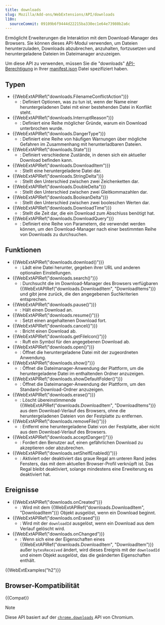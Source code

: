 ```yaml
---
title: downloads
slug: Mozilla/Add-ons/WebExtensions/API/downloads
l10n:
  sourceCommit: 09109b6f9444d22215ba330ec1e64e73980b2a6c
---
```


Ermöglicht Erweiterungen die Interaktion mit dem Download-Manager des Browsers. Sie können dieses API-Modul verwenden, um Dateien herunterzuladen, Downloads abzubrechen, anzuhalten, fortzusetzen und heruntergeladene Dateien im Dateimanager anzuzeigen.

Um diese API zu verwenden, müssen Sie die "downloads" [API-Berechtigung](/de/docs/Mozilla/Add-ons/WebExtensions/manifest.json/permissions#api_permissions) in Ihrer [manifest.json](/de/docs/Mozilla/Add-ons/WebExtensions/manifest.json) Datei spezifiziert haben.

## Typen

- {{WebExtAPIRef("downloads.FilenameConflictAction")}}
  - : Definiert Optionen, was zu tun ist, wenn der Name einer heruntergeladenen Datei mit einer bestehenden Datei in Konflikt steht.
- {{WebExtAPIRef("downloads.InterruptReason")}}
  - : Definiert eine Reihe möglicher Gründe, warum ein Download unterbrochen wurde.
- {{WebExtAPIRef("downloads.DangerType")}}
  - : Definiert eine Reihe von häufigen Warnungen über mögliche Gefahren im Zusammenhang mit herunterladbaren Dateien.
- {{WebExtAPIRef("downloads.State")}}
  - : Definiert verschiedene Zustände, in denen sich ein aktueller Download befinden kann.
- {{WebExtAPIRef("downloads.DownloadItem")}}
  - : Stellt eine heruntergeladene Datei dar.
- {{WebExtAPIRef("downloads.StringDelta")}}
  - : Stellt den Unterschied zwischen zwei Zeichenketten dar.
- {{WebExtAPIRef("downloads.DoubleDelta")}}
  - : Stellt den Unterschied zwischen zwei Gleitkommazahlen dar.
- {{WebExtAPIRef("downloads.BooleanDelta")}}
  - : Stellt den Unterschied zwischen zwei booleschen Werten dar.
- {{WebExtAPIRef("downloads.DownloadTime")}}
  - : Stellt die Zeit dar, die ein Download zum Abschluss benötigt hat.
- {{WebExtAPIRef("downloads.DownloadQuery")}}
  - : Definiert eine Reihe von Parametern, die verwendet werden können, um den Download-Manager nach einer bestimmten Reihe von Downloads zu durchsuchen.

## Funktionen

- {{WebExtAPIRef("downloads.download()")}}
  - : Lädt eine Datei herunter, gegeben ihrer URL und anderen optionalen Einstellungen.
- {{WebExtAPIRef("downloads.search()")}}
  - : Durchsucht die im Download-Manager des Browsers verfügbaren {{WebExtAPIRef("downloads.DownloadItem", "DownloadItems")}} und gibt jene zurück, die den angegebenen Suchkriterien entsprechen.
- {{WebExtAPIRef("downloads.pause()")}}
  - : Hält einen Download an.
- {{WebExtAPIRef("downloads.resume()")}}
  - : Setzt einen angehaltenen Download fort.
- {{WebExtAPIRef("downloads.cancel()")}}
  - : Bricht einen Download ab.
- {{WebExtAPIRef("downloads.getFileIcon()")}}
  - : Ruft ein Symbol für den angegebenen Download ab.
- {{WebExtAPIRef("downloads.open()")}}
  - : Öffnet die heruntergeladene Datei mit der zugeordneten Anwendung.
- {{WebExtAPIRef("downloads.show()")}}
  - : Öffnet die Dateimanager-Anwendung der Plattform, um die heruntergeladene Datei im enthaltenden Ordner anzuzeigen.
- {{WebExtAPIRef("downloads.showDefaultFolder()")}}
  - : Öffnet die Dateimanager-Anwendung der Plattform, um den Standard-Download-Ordner anzuzeigen.
- {{WebExtAPIRef("downloads.erase()")}}
  - : Löscht übereinstimmende {{WebExtAPIRef("downloads.DownloadItem", "DownloadItems")}} aus dem Download-Verlauf des Browsers, ohne die heruntergeladenen Dateien von der Festplatte zu entfernen.
- {{WebExtAPIRef("downloads.removeFile()")}}
  - : Entfernt eine heruntergeladene Datei von der Festplatte, aber nicht aus dem Download-Verlauf des Browsers.
- {{WebExtAPIRef("downloads.acceptDanger()")}}
  - : Fordert den Benutzer auf, einen gefährlichen Download zu akzeptieren oder abzubrechen.
- {{WebExtAPIRef("downloads.setShelfEnabled()")}}
  - : Aktiviert oder deaktiviert das graue Regal am unteren Rand jedes Fensters, das mit dem aktuellen Browser-Profil verknüpft ist. Das Regal bleibt deaktiviert, solange mindestens eine Erweiterung es deaktiviert hat.

## Ereignisse

- {{WebExtAPIRef("downloads.onCreated")}}
  - : Wird mit dem {{WebExtAPIRef("downloads.DownloadItem", "DownloadItem")}} Objekt ausgelöst, wenn ein Download beginnt.
- {{WebExtAPIRef("downloads.onErased")}}
  - : Wird mit der `downloadId` ausgelöst, wenn ein Download aus dem Verlauf gelöscht wird.
- {{WebExtAPIRef("downloads.onChanged")}}
  - : Wenn sich eine der Eigenschaften eines {{WebExtAPIRef("downloads.DownloadItem", "DownloadItem")}} außer `bytesReceived` ändert, wird dieses Ereignis mit der `downloadId` und einem Objekt ausgelöst, das die geänderten Eigenschaften enthält.

{{WebExtExamples("h2")}}

## Browser-Kompatibilität

{{Compat}}

> [!NOTE]
> Diese API basiert auf der [`chrome.downloads`](https://developer.chrome.com/docs/extensions/reference/api/downloads) API von Chromium.

<!--
// Copyright 2015 The Chromium Authors. All rights reserved.
//
// Redistribution and use in source and binary forms, with or without
// modification, are permitted provided that the following conditions are
// met:
//
//    * Redistributions of source code must retain the above copyright
// notice, this list of conditions and the following disclaimer.
//    * Redistributions in binary form must reproduce the above
// copyright notice, this list of conditions and the following disclaimer
// in the documentation and/or other materials provided with the
// distribution.
//    * Neither the name of Google Inc. nor the names of its
// contributors may be used to endorse or promote products derived from
// this software without specific prior written permission.
//
// THIS SOFTWARE IS PROVIDED BY THE COPYRIGHT HOLDERS AND CONTRIBUTORS
// "AS IS" AND ANY EXPRESS OR IMPLIED WARRANTIES, INCLUDING, BUT NOT
// LIMITED TO, THE IMPLIED WARRANTIES OF MERCHANTABILITY AND FITNESS FOR
// A PARTICULAR PURPOSE ARE DISCLAIMED. IN NO EVENT SHALL THE COPYRIGHT
// OWNER OR CONTRIBUTORS BE LIABLE FOR ANY DIRECT, INDIRECT, INCIDENTAL,
// SPECIAL, EXEMPLARY, OR CONSEQUENTIAL DAMAGES (INCLUDING, BUT NOT
// LIMITED TO, PROCUREMENT OF SUBSTITUTE GOODS OR SERVICES; LOSS OF USE,
// DATA, OR PROFITS; OR BUSINESS INTERRUPTION) HOWEVER CAUSED AND ON ANY
// THEORY OF LIABILITY, WHETHER IN CONTRACT, STRICT LIABILITY, OR TORT
// (INCLUDING NEGLIGENCE OR OTHERWISE) ARISING IN ANY WAY OUT OF THE USE
// OF THIS SOFTWARE, EVEN IF ADVISED OF THE POSSIBILITY OF SUCH DAMAGE.
-->
